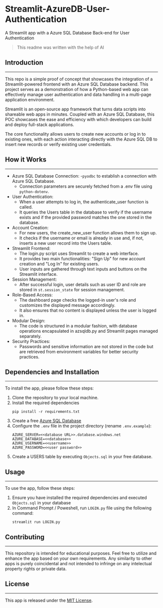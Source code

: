 # Streamlit-AzureDB-User-Authentication
A Streamlit app with a Azure SQL Database Back-end for User Authentication
> This readme was written with the help of AI
## Introduction
---------------
This repo is a simple proof of concept that showcases the integration of a Streamlit-powered frontend with an Azure SQL Database backend. This project serves as a demonstration of how a Python-based web app can effectively manage user authentication and data handling in a multi-page application environment.

Streamlit is an open-source app framework that turns data scripts into shareable web apps in minutes. Coupled with an Azure SQL Database, this POC showcases the ease and efficiency with which developers can build and deploy full-stack applications.

The core functionality allows users to create new accounts or log in to existing ones, with each action interacting directly with the Azure SQL DB to insert new records or verify existing user credentials.
## How it Works
---------------
- Azure SQL Database Connection:
  -```pyodbc``` to establish a connection with Azure SQL Database.
  - Connection parameters are securely fetched from a .env file using ```python-dotenv```.
- User Authentication:
  - When a user attempts to log in, the authenticate_user function is called.
  - It queries the Users table in the database to verify if the username exists and if the provided password matches the one stored in the database.
- Account Creation:
  - For new users, the create_new_user function allows them to sign up.
  - It checks if the username or email is already in use and, if not, inserts a new user record into the Users table.
- Streamlit Frontend:
  - The login.py script uses Streamlit to create a web interface.
  - It provides two main functionalities: "Sign Up" for new account creation and "Log In" for existing users.
  - User inputs are gathered through text inputs and buttons on the Streamlit interface.
- Session Management:
  - After successful login, user details such as user ID and role are stored in ```st.session_state``` for session management.
- Role-Based Access:
  - The dashboard page checks the logged-in user's role and customizes the displayed message accordingly.
  - It also ensures that no content is displayed unless the user is logged in.
- Modular Design:
  - The code is structured in a modular fashion, with database operations encapsulated in azsqldb.py and Streamlit pages managed separately.
- Security Practices:
  - Passwords and sensitive information are not stored in the code but are retrieved from environment variables for better security practices.
## Dependencies and Installation
---------------
To install the app, please follow these steps:
1. Clone the repository to your local machine.
2. Install the required dependencies
   ```
   pip install -r requirements.txt
   ```
4. Create a free [Azure SQL Database](https://learn.microsoft.com/en-us/azure/azure-sql/database/free-offer?view=azuresql)
5. Configure the `.env` file in the project directory (rename `.env.example`):
    ```
    AZURE_SERVER=<<database URL>>.database.windows.net
    AZURE_DATABASE=<<database>>
    AZURE_USERNAME=<<username>>
    AZURE_PASSWORD=<<user password>>
    ```
6. Create a USERS table by executing `Objects.sql` in your free database.
## Usage
--------------
To use the app, follow these steps:
1. Ensure you have installed the required dependencies and executed `Objects.sql` in your database
2. In Command Prompt / Poweshell, run `LOGIN.py` file using the following command:
   ```
   streamlit run LOGIN.py
   ```
## Contributing
------------
This repository is intended for educational purposes. Feel free to utilize and enhance the app based on your own requirements. Any similarity to other apps is purely coincidental and not intended to infringe on any intelectual property rights or private data.

## License
-------
This app is released under the [MIT License](https://opensource.org/licenses/MIT).
